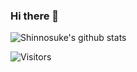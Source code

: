 ### Hi there 👋
![Shinnosuke's github stats](https://github-readme-stats.vercel.app/api?username=PCKxin&show_icons=true&theme=radical)
<!--
**PCKxin/PCKxin** is a ✨ _special_ ✨ repository because its `README.md` (this file) appears on your GitHub profile.

Here are some ideas to get you started:

- 🔭 I’m currently working on ...
- 🌱 I’m currently learning ...
- 👯 I’m looking to collaborate on ...
- 🤔 I’m looking for help with ...
- 💬 Ask me about ...
- 📫 How to reach me: ...
- 😄 Pronouns: ...
- ⚡ Fun fact: ...
-->
![Visitors](http://antzuhl.cn:4000/get/@PCKxin.readme)
